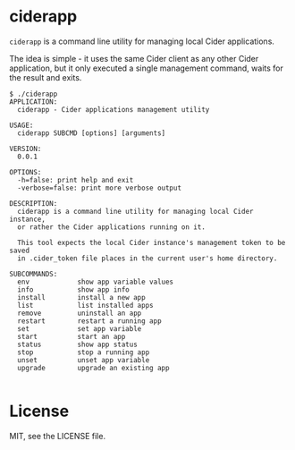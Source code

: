 # ciderapp

`ciderapp` is a command line utility for managing local Cider applications.

The idea is simple - it uses the same Cider client as any other Cider application,
but it only executed a single management command, waits for the result and exits.

```text
$ ./ciderapp 
APPLICATION:
  ciderapp - Cider applications management utility

USAGE:
  ciderapp SUBCMD [options] [arguments]

VERSION:
  0.0.1

OPTIONS:
  -h=false: print help and exit
  -verbose=false: print more verbose output

DESCRIPTION:
  ciderapp is a command line utility for managing local Cider instance,
  or rather the Cider applications running on it.

  This tool expects the local Cider instance's management token to be saved
  in .cider_token file places in the current user's home directory.

SUBCOMMANDS:
  env            show app variable values
  info           show app info
  install        install a new app
  list           list installed apps
  remove         uninstall an app
  restart        restart a running app
  set            set app variable
  start          start an app
  status         show app status
  stop           stop a running app
  unset          unset app variable
  upgrade        upgrade an existing app
  
```

# License

MIT, see the LICENSE file.
